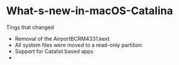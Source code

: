 # What-s-new-in-macOS-Catalina

Tings that changed

* Removal of the AirportBCRM4331.kext
* All system files were moved to a read-only partition
* Support for Catalist based apps
* 
